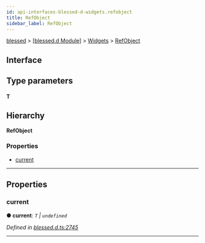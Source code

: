 ```yaml
---
id: api-interfaces-blessed-d-widgets.refobject
title: RefObject
sidebar_label: RefObject
---
```


[blessed](api-readme.md) > [[blessed.d Module]](api-modules-blessed-d-module.md) > [Widgets](api-modules-blessed-d-widgets.md) > [RefObject](api-interfaces-blessed-d-widgets.refobject.md)

## Interface

## Type parameters
#### T 
## Hierarchy

**RefObject**

### Properties

* [current](api-interfaces-blessed-d-widgets.refobject.md#current)

---

## Properties

<a id="current"></a>

###  current

**● current**: *`T` \| `undefined`*

*Defined in [blessed.d.ts:2745](https://github.com/cancerberoSgx/accursed/blob/f66c8ce/src/declarations/blessed.d.ts#L2745)*

___

